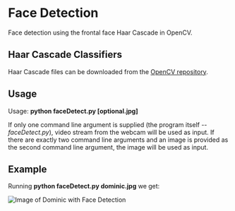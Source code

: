 # Face Detection
Face detection using the frontal face Haar Cascade in OpenCV.

## Haar Cascade Classifiers
Haar Cascade files can be downloaded from the [OpenCV repository](https://github.com/opencv/opencv/tree/master/data/haarcascades).

## Usage
Usage: **python faceDetect.py [optional.jpg]**

If only one command line argument is supplied (the program itself -- *faceDetect.py*), video stream from the webcam will be used as input.
If there are exactly two command line arguments and an image is provided as the second command line argument, the image will be used as input.

## Example
Running **python faceDetect.py dominic.jpg** we get:

![Image of Dominic with Face Detection](https://github.com/basista21/faceDetection/blob/main/dominic_out.jpg)
